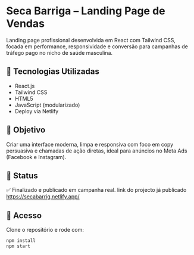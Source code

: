 # Seca Barriga – Landing Page de Vendas

Landing page profissional desenvolvida em React com Tailwind CSS, focada em performance, responsividade e conversão para campanhas de tráfego pago no nicho de saúde masculina.

## 🔧 Tecnologias Utilizadas
- React.js  
- Tailwind CSS  
- HTML5  
- JavaScript (modularizado)  
- Deploy via Netlify

## 🎯 Objetivo
Criar uma interface moderna, limpa e responsiva com foco em copy persuasiva e chamadas de ação diretas, ideal para anúncios no Meta Ads (Facebook e Instagram).


## 🚀 Status
✅ Finalizado e publicado em campanha real.
 link do projecto já publicado https://secabarrig.netlify.app/
## 📁 Acesso
Clone o repositório e rode com:
```bash
npm install
npm start
